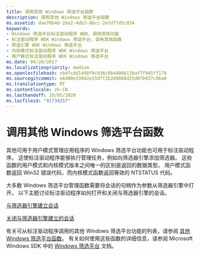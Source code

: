 ```yaml
---
title: 调用其他 Windows 筛选平台函数
description: 调用其他 Windows 筛选平台函数
ms.assetid: dae70b4d-2be2-4db3-86cc-2e7df7d5c034
keywords:
- Windows 筛选平台标注驱动程序 WDK，调用其他功能
- 标注驱动程序 WDK Windows 筛选平台，调用其他函数
- 筛选引擎 WDK Windows 筛选平台
- 内核模式标注驱动程序 WDK Windows 筛选平台
- 用户模式标注驱动程序 WDK Windows 筛选平台
ms.date: 04/20/2017
ms.localizationpriority: medium
ms.openlocfilehash: cbdfcdd1490f9c036c8b4480b11baf7f945ff178
ms.sourcegitcommit: e6d80e33042e15d7f2b2d9868d25d07b927c86a0
ms.translationtype: MT
ms.contentlocale: zh-CN
ms.lasthandoff: 10/05/2020
ms.locfileid: "91734257"
---
```

# <a name="calling-other-windows-filtering-platform-functions"></a>调用其他 Windows 筛选平台函数


其他可用于用户模式管理应用程序的 Windows 筛选平台功能也可用于标注驱动程序。 这使标注驱动程序能够执行管理任务，例如向筛选器引擎添加筛选器。 这些函数的用户模式和内核模式版本之间唯一的区别是返回的数据类型。 用户模式函数返回 Win32 错误代码，而内核模式函数返回等效的 NTSTATUS 代码。

大多数 Windows 筛选平台管理函数需要将会话的句柄作为参数从筛选器引擎中打开。 以下主题讨论标注驱动程序如何打开和关闭与筛选器引擎的会话。

[与筛选器引擎建立会话](opening-a-session-to-the-filter-engine.md)

[关闭与筛选器引擎建立的会话](closing-a-session-to-the-filter-engine.md)

有关可从标注驱动程序调用的其他 Windows 筛选平台功能的列表，请参阅 [其他 Windows 筛选平台函数](calling-other-windows-filtering-platform-functions.md)。 有关如何使用这些函数的详细信息，请参阅 Microsoft Windows SDK 中的 [Windows 筛选平台](/windows/win32/fwp/windows-filtering-platform-start-page) 文档。

 

